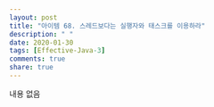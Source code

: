 ```yaml
---
layout: post
title: "아이템 68. 스레드보다는 실행자와 태스크를 이용하라"
description: " "
date: 2020-01-30
tags: [Effective-Java-3]
comments: true
share: true
---
```


내용 없음 